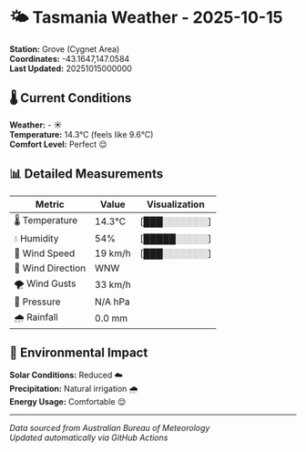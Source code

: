 # 🌤️ Tasmania Weather - 2025-10-15

**Station:** Grove (Cygnet Area)  
**Coordinates:** -43.1647,147.0584  
**Last Updated:** 20251015000000

## 🌡️ Current Conditions

**Weather:** - ☀️  
**Temperature:** 14.3°C (feels like 9.6°C)  
**Comfort Level:** Perfect 😌

## 📊 Detailed Measurements

| Metric | Value | Visualization |
|--------|-------|---------------|
| 🌡️ Temperature | 14.3°C | [███░░░░░░░] |
| 💧 Humidity | 54% | [█████░░░░░] |
| 💨 Wind Speed | 19 km/h | [███░░░░░░░] |
| 🧭 Wind Direction | WNW | |
| 🌪️ Wind Gusts | 33 km/h | |
| 🔽 Pressure | N/A hPa | |
| 🌧️ Rainfall | 0.0 mm | |

## 🌱 Environmental Impact

**Solar Conditions:** Reduced ☁️  
**Precipitation:** Natural irrigation 🌧️  
**Energy Usage:** Comfortable 😌

---
*Data sourced from Australian Bureau of Meteorology*  
*Updated automatically via GitHub Actions*
